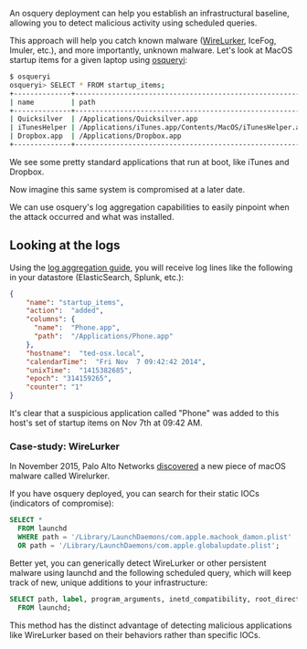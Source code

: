 An osquery deployment can help you establish an infrastructural baseline, allowing you to detect malicious activity using scheduled queries.

This approach will help you catch known malware ([WireLurker](https://bits.blogs.nytimes.com/2014/11/05/malicious-software-campaign-targets-apple-users-in-china/), IceFog, Imuler, etc.), and more importantly, unknown malware. Let's look at MacOS startup items for a given laptop using [osqueryi](../introduction/using-osqueryi.md):

```sh
$ osqueryi
osqueryi> SELECT * FROM startup_items;
+--------------+----------------------------------------------------------+
| name         | path                                                     |
+--------------+----------------------------------------------------------+
| Quicksilver  | /Applications/Quicksilver.app                            |
| iTunesHelper | /Applications/iTunes.app/Contents/MacOS/iTunesHelper.app |
| Dropbox.app  | /Applications/Dropbox.app                                |
+--------------+----------------------------------------------------------+
```

We see some pretty standard applications that run at boot, like iTunes and Dropbox.

Now imagine this same system is compromised at a later date.

We can use osquery's log aggregation capabilities to easily pinpoint when the attack occurred and what was installed.

## Looking at the logs

Using the [log aggregation guide](log-aggregation.md), you will receive log lines like the following in your datastore (ElasticSearch, Splunk, etc.):

```json
{
    "name": "startup_items",
    "action":  "added",
    "columns": {
      "name":  "Phone.app",
      "path":  "/Applications/Phone.app"
    },
    "hostname":  "ted-osx.local",
    "calendarTime":  "Fri Nov  7 09:42:42 2014",
    "unixTime":  "1415382685",
    "epoch": "314159265",
    "counter": "1"
}
```

It's clear that a suspicious application called "Phone" was added to this host's set of startup items on Nov 7th at 09:42 AM.

### Case-study: WireLurker

In November 2015, Palo Alto Networks [discovered](https://unit42.paloaltonetworks.com/wirelurker-new-era-os-x-ios-malware/) a new piece of macOS malware called Wirelurker.

If you have osquery deployed, you can search for their static IOCs (indicators of compromise):

```SQL
SELECT *
  FROM launchd
  WHERE path = '/Library/LaunchDaemons/com.apple.machook_damon.plist'
  OR path = '/Library/LaunchDaemons/com.apple.globalupdate.plist';
```

Better yet, you can generically detect WireLurker or other persistent malware using launchd and the following scheduled query, which will keep track of new, unique additions to your infrastructure:

```SQL
SELECT path, label, program_arguments, inetd_compatibility, root_directory
  FROM launchd;
```

This method has the distinct advantage of detecting malicious applications like WireLurker based on their behaviors rather than specific IOCs.
